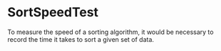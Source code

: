 # SortSpeedTest
To measure the speed of a sorting algorithm, it would be necessary to record the time it takes to sort a given set of data. 
